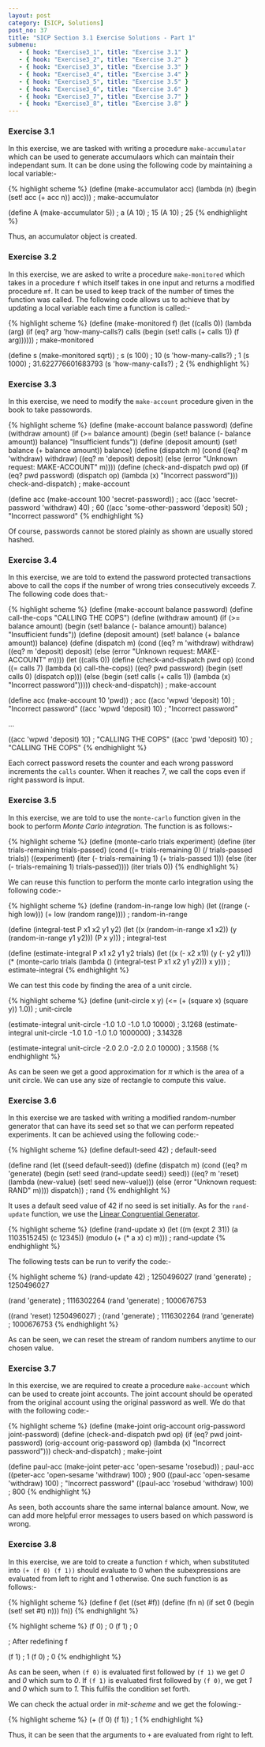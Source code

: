 ```yaml
---
layout: post
category: [SICP, Solutions]
post_no: 37
title: "SICP Section 3.1 Exercise Solutions - Part 1"
submenu:
   - { hook: "Exercise3_1", title: "Exercise 3.1" }
   - { hook: "Exercise3_2", title: "Exercise 3.2" }
   - { hook: "Exercise3_3", title: "Exercise 3.3" }
   - { hook: "Exercise3_4", title: "Exercise 3.4" }
   - { hook: "Exercise3_5", title: "Exercise 3.5" }
   - { hook: "Exercise3_6", title: "Exercise 3.6" }
   - { hook: "Exercise3_7", title: "Exercise 3.7" }
   - { hook: "Exercise3_8", title: "Exercise 3.8" }
---
```

### Exercise 3.1<a name="Exercise3_1">&nbsp;</a>

In this exercise, we are tasked with writing a procedure `make-accumulator` which can be used to generate accumulaors which can maintain their independant sum. It can be done using the following code by maintaining a local variable:-

{% highlight scheme %}
(define (make-accumulator acc)
  (lambda (n)
	(begin (set! acc (+ acc n))
		   acc)))
; make-accumulator

(define A (make-accumulator 5))
; a
(A 10)
; 15
(A 10)
; 25
{% endhighlight %}

Thus, an accumulator object is created.
<!--excerpt-->

### Exercise 3.2<a name="Exercise3_2">&nbsp;</a>

In this exercise, we are asked to write a procedure `make-monitored` which takes in a procedure `f` which itself takes in one input and returns a modified procedure `mf`. It can be used to keep track of the number of times the function was called. The following code allows us to achieve that by updating a local variable each time a function is called:-

{% highlight scheme %}
(define (make-monitored f)
  (let ((calls 0))
    (lambda (arg)
      (if (eq? arg 'how-many-calls?)
	      calls
	      (begin (set! calls (+ calls 1))
	             (f arg))))))
; make-monitored

(define s (make-monitored sqrt))
; s
(s 100)
; 10
(s 'how-many-calls?)
; 1
(s 1000)
; 31.622776601683793
(s 'how-many-calls?)
; 2
{% endhighlight %}

### Exercise 3.3<a name="Exercise3_3">&nbsp;</a>

In this exercise, we need to modify the `make-account` procedure given in the book to take passowords.

{% highlight scheme %}
(define (make-account balance password)
  (define (withdraw amount)
    (if (>= balance amount)
        (begin (set! balance (- balance amount))
	           balance)
        "Insufficient funds"))
  (define (deposit amount)
    (set! balance (+ balance amount))
    balance)
  (define (dispatch m)
    (cond ((eq? m 'withdraw) withdraw)
	      ((eq? m 'deposit) deposit)
	      (else (error "Unknown request: MAKE-ACCOUNT" m))))
  (define (check-and-dispatch pwd op)
    (if (eq? pwd password)
        (dispatch op)
        (lambda (x) "Incorrect password")))
check-and-dispatch)
; make-account

(define acc (make-account 100 'secret-password))
; acc
((acc 'secret-password 'withdraw) 40)
; 60
((acc 'some-other-password 'deposit) 50)
; "Incorrect password"
{% endhighlight %}

Of course, passwords cannot be stored plainly as shown are usually stored hashed.

### Exercise 3.4<a name="Exercise3_4">&nbsp;</a>

In this exercise, we are told to extend the password protected transactions above to call the cops if the number of wrong tries consecutively exceeds 7. The following code does that:-

{% highlight scheme %}
(define (make-account balance password)
  (define call-the-cops "CALLING THE COPS")
  (define (withdraw amount)
    (if (>= balance amount)
        (begin (set! balance (- balance amount))
        	   balance)
        "Insufficient funds"))
  (define (deposit amount)
    (set! balance (+ balance amount))
    balance)
  (define (dispatch m)
    (cond ((eq? m 'withdraw) withdraw)
	      ((eq? m 'deposit) deposit)
	      (else (error "Unknown request: MAKE-ACCOUNT" m))))
  (let ((calls 0))
    (define (check-and-dispatch pwd op)
      (cond ((= calls 7) (lambda (x) call-the-cops))
	        ((eq? pwd password)
	          (begin (set! calls 0)
		             (dispatch op)))
	        (else (begin (set! calls (+ calls 1))
		                 (lambda (x) "Incorrect password")))))
  check-and-dispatch))
; make-account

(define acc (make-account 10 'pwd))
; acc
((acc 'wpwd 'deposit) 10)
; "Incorrect password"
((acc 'wpwd 'deposit) 10)
; "Incorrect password"

...

((acc 'wpwd 'deposit) 10)
; "CALLING THE COPS"
((acc 'pwd 'deposit) 10)
; "CALLING THE COPS"
{% endhighlight %}

Each correct password resets the counter and each wrong password increments the `calls` counter. When it reaches 7, we call the cops even if right password is input.

### Exercise 3.5<a name="Exercise3_5">&nbsp;</a>

In this exercise, we are told to use the `monte-carlo` function given in the book to perform *Monte Carlo integration*. The function is as follows:-

{% highlight scheme %}
(define (monte-carlo trials experiment)
  (define (iter trials-remaining trials-passed)
    (cond ((= trials-remaining 0)
           (/ trials-passed trials))
          ((experiment)
           (iter (- trials-remaining 1) 
                 (+ trials-passed 1)))
          (else
           (iter (- trials-remaining 1) 
                 trials-passed))))
  (iter trials 0))
{% endhighlight %}

We can reuse this function to perform the monte carlo integration using the following code:-

{% highlight scheme %}
(define (random-in-range low high)
  (let ((range (- high low)))
    (+ low (random range))))
; random-in-range

(define (integral-test P x1 x2 y1 y2)
  (let ((x (random-in-range x1 x2))
        (y (random-in-range y1 y2)))
    (P x y)))
; integral-test

(define (estimate-integral P x1 x2 y1 y2 trials)
  (let ((x (- x2 x1))
        (y (- y2 y1)))
    (* (monte-carlo
	     trials
	     (lambda () (integral-test P x1 x2 y1 y2)))
       x
	   y)))
; estimate-integral
{% endhighlight %}

We can test this code by finding the area of a unit circle.

{% highlight scheme %}
(define (unit-circle x y)
  (<= (+ (square x) (square y)) 1.0))
; unit-circle

(estimate-integral unit-circle -1.0 1.0 -1.0 1.0 10000)
; 3.1268
(estimate-integral unit-circle -1.0 1.0 -1.0 1.0 1000000)
; 3.14328

(estimate-integral unit-circle -2.0 2.0 -2.0 2.0 10000)
; 3.1568
{% endhighlight %}

As can be seen we get a good approximation for $\pi$ which is the area of a unit circle. We can use any size of rectangle to compute this value.

### Exercise 3.6<a name="Exercise3_6">&nbsp;</a>

In this exercise we are tasked with writing a modified random-number generator that can have its seed set so that we can perform repeated experiments. It can be achieved using the following code:-

{% highlight scheme %}
(define default-seed 42)
; default-seed

(define rand
  (let ((seed default-seed))
    (define (dispatch m)
      (cond ((eq? m 'generate)
	         (begin (set! seed (rand-update seed))
		            seed))
	        ((eq? m 'reset)
	         (lambda (new-value) (set! seed new-value)))
	        (else (error "Unknown request: RAND" m))))
    dispatch))
; rand
{% endhighlight %}

It uses a default seed value of 42 if no seed is set initially. As for the `rand-update` function, we use the [Linear Congruential Generator](http://en.wikipedia.org/wiki/Linear_congruential_generator).

{% highlight scheme %}
(define (rand-update x)
  (let ((m (expt 2 31))
        (a 1103515245)
        (c 12345))
    (modulo (+ (* a x) c) m)))
; rand-update
{% endhighlight %}

The following tests can be run to verify the code:-

{% highlight scheme %}
(rand-update 42)
; 1250496027
(rand 'generate)
; 1250496027

(rand 'generate)
; 1116302264
(rand 'generate)
; 1000676753

((rand 'reset) 1250496027)
; 
(rand 'generate)
; 1116302264
(rand 'generate)
; 1000676753
{% endhighlight %}

As can be seen, we can reset the stream of random numbers anytime to our chosen value.

### Exercise 3.7<a name="Exercise3_7">&nbsp;</a>

In this exercise, we are required to create a procedure `make-account` which can be used to create joint accounts. The joint account should be operated from the original account using the original password as well. We do that with the following code:-

{% highlight scheme %}
(define (make-joint orig-account orig-password joint-password)
  (define (check-and-dispatch pwd op)
     (if (eq? pwd joint-password)
         (orig-account orig-password op)
         (lambda (x) "Incorrect password")))
  check-and-dispatch)
; make-joint

(define paul-acc (make-joint peter-acc 'open-sesame 'rosebud))
; paul-acc
((peter-acc 'open-sesame 'withdraw) 100)
; 900
((paul-acc 'open-sesame 'withdraw) 100)
; "Incorrect password"
((paul-acc 'rosebud 'withdraw) 100)
; 800
{% endhighlight %}

As seen, both accounts share the same internal balance amount. Now, we can add more helpful error messages to users based on which password is wrong.

### Exercise 3.8<a name="Exercise3_8">&nbsp;</a>

In this exercise, we are told to create a function `f` which, when substituted into `(+ (f 0) (f 1))` should evaluate to 0 when the subexpressions are evaluated from left to right and 1 otherwise. One such function is as follows:-

{% highlight scheme %}
(define f
  (let ((set #f))
    (define (fn n)
      (if set
	      0
 	      (begin (set! set #t)
	             n)))
  fn))
{% endhighlight %}

{% highlight scheme %}
(f 0)
; 0
(f 1)
; 0

; After redefining f

(f 1)
; 1
(f 0)
; 0
{% endhighlight %}

As can be seen, when `(f 0)` is evaluated first followed by `(f 1)` we get *0* and *0* which sum to *0*. If `(f 1)` is evaluated first followed by `(f 0)`, we get *1* and *0* which sum to *1*. This fulfils the condition set forth.

We can check the actual order in *mit-scheme* and we get the folowing:-

{% highlight scheme %}
(+ (f 0) (f 1))
; 1
{% endhighlight %}

Thus, it can be seen that the arguments to `+` are evaluated from right to left.
